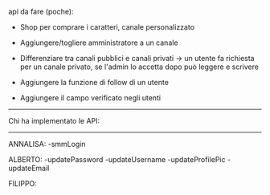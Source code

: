 api da fare (poche):

- Shop per comprare i caratteri, canale personalizzato

- Aggiungere/togliere amministratore a un canale

- Differenziare tra canali pubblici e canali privati -> un utente fa richiesta per un canale privato, se l'admin lo accetta dopo può leggere e scrivere

- Aggiungere la funzione di follow di un utente

- Aggiungere il campo verificato negli utenti

---

Chi ha implementato le API:

---

ANNALISA:
-smmLogin

ALBERTO:
-updatePassword
-updateUsername
-updateProfilePic
-updateEmail

FILIPPO:
